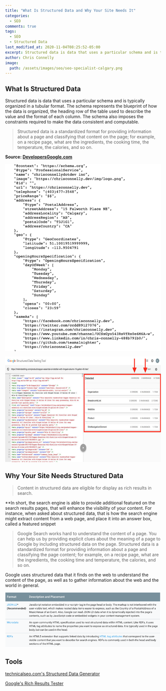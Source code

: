 ```yaml
---
title: "What Is Structured Data and Why Your Site Needs It"
categories:
  - SEO
comments: true
tags:
  - SEO
  - Structured Data
last_modified_at: 2020-11-04T08:25:52-05:00
excerpt: Structured data is data that uses a particular schema and is typically organized in a tubular format. The schema represents the blueprint of how the data is organized, the heading row of the table used to describe the value and the format of each column
author: Chris Connelly
image:
  path: /assets/images/seo/seo-specialist-calgary.png
---
```


## What Is Structured Data

Structured data is data that uses a particular schema and is typically organized in a tubular format. The schema represents the blueprint of how the data is organized, the heading row of the table used to describe the value and the format of each column. The schema also imposes the constraints required to make the data consistent and computable.

> Structured data is a standardized format for providing information about a page and classifying that content on the page; for example, on a recipe page, what are the ingredients, the cooking time, the temperature, the calories, and so on.

**Source: [DevelopersGoogle.com](https://developers.google.com/search/docs/guides/intro-structured-data)**

![SEO Calgary](/assets/images/seo/webdesigncalgary.png)


![SEO Calgary](/assets/images/seo/seo-calgary.jpg)

## Why Your Site Needs Structured Data

> Content in structured data are eligible for display as rich results in search.

**In short, the search engine is able to provide additional featured on the search results pages, that will enhance the visibility of your content. For instance, when asked about structured data, that is how the search engine might extract content from a web page, and place it into an answer box, called a featured snippet


> Google Search works hard to understand the content of a page. You can help us by providing explicit clues about the meaning of a page to Google by including structured data on the page. Structured data is a standardized format for providing information about a page and classifying the page content; for example, on a recipe page, what are the ingredients, the cooking time and temperature, the calories, and so on.

Google uses structured data that it finds on the web to understand the content of the page, as well as to gather information about the web and the world in general.

![SEO Calgary](/assets/images/seo/seo-edmonton.png)

## Tools

[technicalseo.com's Structured Data Generator](https://technicalseo.com/tools/schema-markup-generator/)

[Google's Rich Results Tester](https://search.google.com/test/rich-results)
